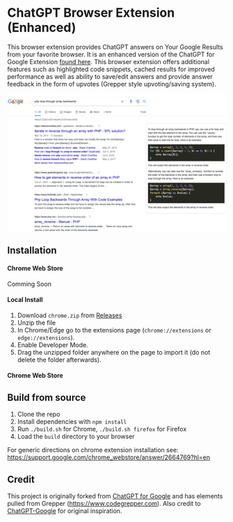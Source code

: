 # ChatGPT Browser Extension (Enhanced)

This browser extension provides ChatGPT answers on Your Google Results from your favorite browser. It is an enhanced version of the ChatGPT for Google Extension [found here](https://github.com/wong2/chat-gpt-google-extension). This browser extension offers additional features such as highlighted code snippets, cached results for improved performance as well as ability to save/edit answers and provide answer feedback in the form of upvotes (Grepper style upvoting/saving system).

![Screenshot](screenshot.png?raw=true)

## Installation

#### Chrome Web Store 
Comming Soon

#### Local Install

1. Download `chrome.zip` from [Releases](https://github.com/TaylorHawkes/ChatGPTBrowserExtension/releases)
2. Unzip the file
3. In Chrome/Edge go to the extensions page (`chrome://extensions` or `edge://extensions`).
4. Enable Developer Mode.
5. Drag the unzipped folder anywhere on the page to import it (do not delete the folder afterwards).

#### Chrome Web Store 

## Build from source

1. Clone the repo
2. Install dependencies with `npm install`
3. Run `./build.sh` for Chrome, `./build.sh firefox` for Firefox
4. Load the `build` directory to your browser

For generic directions on chrome extension installation see: https://support.google.com/chrome_webstore/answer/2664769?hl=en 

## Credit

This project is originally forked from [ChatGPT for Google](https://github.com/wong2/chat-gpt-google-extension) and has elements pulled from Grepper (https://www.codegrepper.com). Also credit to [ChatGPT-Google](https://github.com/ZohaibAhmed/ChatGPT-Google) for original inspiration.
